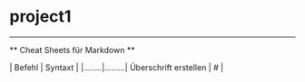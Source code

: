 # project1
---

** Cheat Sheets für Markdown **

| Befehl | Syntaxt |
|........|.........|
Überschrift erstellen | # |
